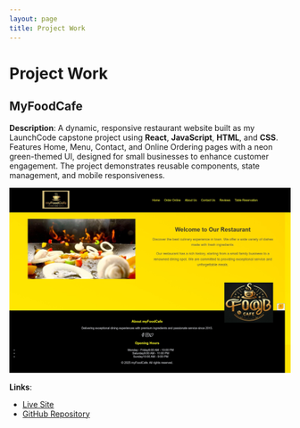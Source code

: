 ```yaml
---
layout: page
title: Project Work
---
```

# Project Work

## MyFoodCafe
**Description**: A dynamic, responsive restaurant website built as my LaunchCode capstone project using **React**, **JavaScript**, **HTML**, and **CSS**. Features Home, Menu, Contact, and Online Ordering pages with a neon green-themed UI, designed for small businesses to enhance customer engagement. The project demonstrates reusable components, state management, and mobile responsiveness.

![MyFoodCafe Screenshot](assets/images/myfoodcafe-screenshot.jpg) <!-- Placeholder for screenshot, upload to assets/images -->

**Links**:  
- [Live Site](https://myfoodcafeforlaunchcode.netlify.app/)  
- [GitHub Repository](https://github.com/DeepaLaunchCode)
